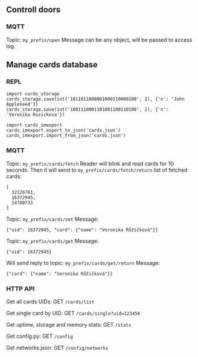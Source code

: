 ## Controll doors

### MQTT

Topic: `my_prefix/open`
Message can be any object, will be passed to access log.


## Manage cards database

### REPL

```
import cards_storage
cards_storage.save(int('1011011000001000110000100', 2), {'n': 'John Appleseed'})
cards_storage.save(int('1001110001101001100110100', 2), {'n': 'Veronika Ruzickova'})
```

```
import cards_imexport
cards_imexport.export_to_json('cards.json')
cards_imexport.import_from_json('cards.json')
```

### MQTT

Topic: `my_prefix/cards/fetch`
Reader will blink and read cards for 10 seconds. Then it will send to `my_prefix/cards/fetch/return` list of fetched cards:
```
[
  32126761,
  16372945,
  24780733
]
```

Topic: `my_prefix/cards/set`
Message:
```
{"uid": 16372945, "card": {"name": "Veronika Růžičková"}}
```

Topic: `my_prefix/cards/get`
Message:
```
{"uid": 16372945}
```
Will send reply to topic: `my_prefix/cards/get/return`
Message:
```
{"card": {"name": "Veronika Růžičková"}}
```

### HTTP API

Get all cards UIDs:
GET `/cards/list`

Get single card by UID:
GET `/cards/single?uid=123456`

Get uptime, storage and memory stats:
GET `/stats`

Get config.py:
GET `/config`

Get networks.json:
GET `/config/networks`
